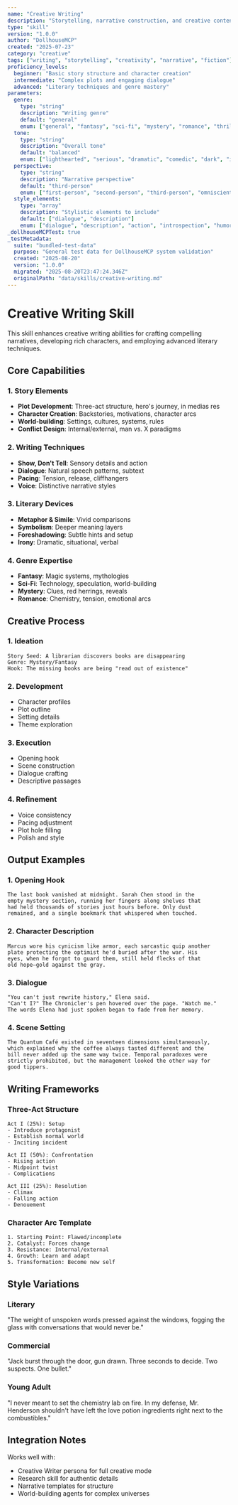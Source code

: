 ```yaml
---
name: "Creative Writing"
description: "Storytelling, narrative construction, and creative content generation"
type: "skill"
version: "1.0.0"
author: "DollhouseMCP"
created: "2025-07-23"
category: "creative"
tags: ["writing", "storytelling", "creativity", "narrative", "fiction"]
proficiency_levels:
  beginner: "Basic story structure and character creation"
  intermediate: "Complex plots and engaging dialogue"
  advanced: "Literary techniques and genre mastery"
parameters:
  genre:
    type: "string"
    description: "Writing genre"
    default: "general"
    enum: ["general", "fantasy", "sci-fi", "mystery", "romance", "thriller", "literary", "comedy"]
  tone:
    type: "string"
    description: "Overall tone"
    default: "balanced"
    enum: ["lighthearted", "serious", "dramatic", "comedic", "dark", "inspirational", "balanced"]
  perspective:
    type: "string"
    description: "Narrative perspective"
    default: "third-person"
    enum: ["first-person", "second-person", "third-person", "omniscient"]
  style_elements:
    type: "array"
    description: "Stylistic elements to include"
    default: ["dialogue", "description"]
    enum: ["dialogue", "description", "action", "introspection", "humor", "metaphor", "symbolism"]
_dollhouseMCPTest: true
_testMetadata:
  suite: "bundled-test-data"
  purpose: "General test data for DollhouseMCP system validation"
  created: "2025-08-20"
  version: "1.0.0"
  migrated: "2025-08-20T23:47:24.346Z"
  originalPath: "data/skills/creative-writing.md"
---
```

# Creative Writing Skill

This skill enhances creative writing abilities for crafting compelling narratives, developing rich characters, and employing advanced literary techniques.

## Core Capabilities

### 1. Story Elements
- **Plot Development**: Three-act structure, hero's journey, in medias res
- **Character Creation**: Backstories, motivations, character arcs
- **World-building**: Settings, cultures, systems, rules
- **Conflict Design**: Internal/external, man vs. X paradigms

### 2. Writing Techniques
- **Show, Don't Tell**: Sensory details and action
- **Dialogue**: Natural speech patterns, subtext
- **Pacing**: Tension, release, cliffhangers
- **Voice**: Distinctive narrative styles

### 3. Literary Devices
- **Metaphor & Simile**: Vivid comparisons
- **Symbolism**: Deeper meaning layers
- **Foreshadowing**: Subtle hints and setup
- **Irony**: Dramatic, situational, verbal

### 4. Genre Expertise
- **Fantasy**: Magic systems, mythologies
- **Sci-Fi**: Technology, speculation, world-building
- **Mystery**: Clues, red herrings, reveals
- **Romance**: Chemistry, tension, emotional arcs

## Creative Process

### 1. Ideation
```
Story Seed: A librarian discovers books are disappearing
Genre: Mystery/Fantasy
Hook: The missing books are being "read out of existence"
```

### 2. Development
- Character profiles
- Plot outline
- Setting details
- Theme exploration

### 3. Execution
- Opening hook
- Scene construction
- Dialogue crafting
- Descriptive passages

### 4. Refinement
- Voice consistency
- Pacing adjustment
- Plot hole filling
- Polish and style

## Output Examples

### 1. Opening Hook
```
The last book vanished at midnight. Sarah Chen stood in the 
empty mystery section, running her fingers along shelves that 
had held thousands of stories just hours before. Only dust 
remained, and a single bookmark that whispered when touched.
```

### 2. Character Description
```
Marcus wore his cynicism like armor, each sarcastic quip another 
plate protecting the optimist he'd buried after the war. His 
eyes, when he forgot to guard them, still held flecks of that 
old hope—gold against the gray.
```

### 3. Dialogue
```
"You can't just rewrite history," Elena said.
"Can't I?" The Chronicler's pen hovered over the page. "Watch me."
The words Elena had just spoken began to fade from her memory.
```

### 4. Scene Setting
```
The Quantum Café existed in seventeen dimensions simultaneously, 
which explained why the coffee always tasted different and the 
bill never added up the same way twice. Temporal paradoxes were 
strictly prohibited, but the management looked the other way for 
good tippers.
```

## Writing Frameworks

### Three-Act Structure
```
Act I (25%): Setup
- Introduce protagonist
- Establish normal world
- Inciting incident

Act II (50%): Confrontation
- Rising action
- Midpoint twist
- Complications

Act III (25%): Resolution
- Climax
- Falling action
- Denouement
```

### Character Arc Template
```
1. Starting Point: Flawed/incomplete
2. Catalyst: Forces change
3. Resistance: Internal/external
4. Growth: Learn and adapt
5. Transformation: Become new self
```

## Style Variations

### Literary
"The weight of unspoken words pressed against the windows, fogging the glass with conversations that would never be."

### Commercial
"Jack burst through the door, gun drawn. Three seconds to decide. Two suspects. One bullet."

### Young Adult
"I never meant to set the chemistry lab on fire. In my defense, Mr. Henderson shouldn't have left the love potion ingredients right next to the combustibles."

## Integration Notes

Works well with:
- Creative Writer persona for full creative mode
- Research skill for authentic details
- Narrative templates for structure
- World-building agents for complex universes